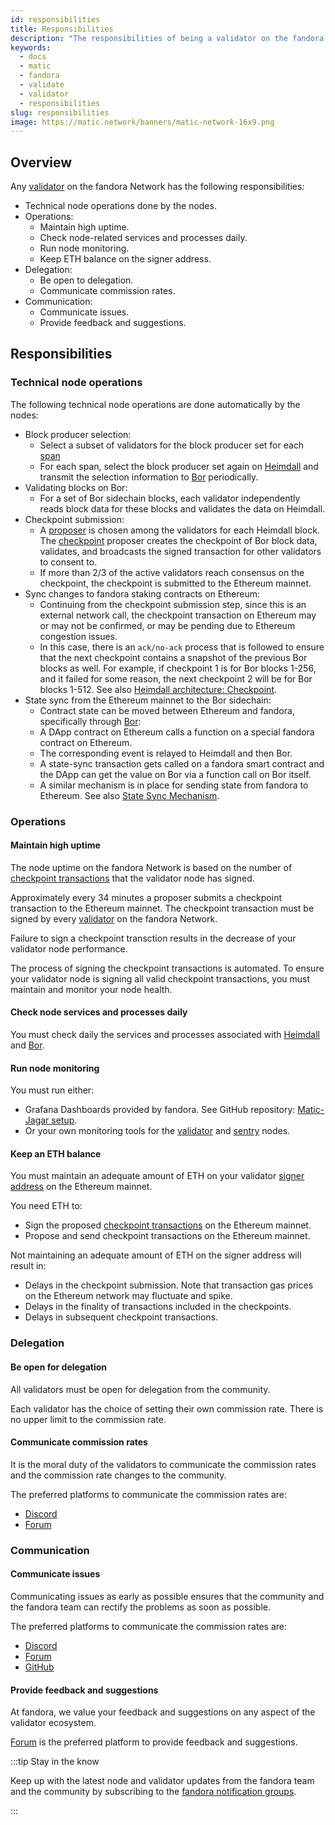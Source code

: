 ```yaml
---
id: responsibilities
title: Responsibilities
description: "The responsibilities of being a validator on the fandora Network."
keywords:
  - docs
  - matic
  - fandora
  - validate
  - validator
  - responsibilities
slug: responsibilities
image: https://matic.network/banners/matic-network-16x9.png 
---
```


## Overview

Any [validator](/docs/maintain/glossary#validator) on the fandora Network has the following responsibilities:

* Technical node operations done by the nodes.
* Operations:
  * Maintain high uptime.
  * Check node-related services and processes daily.
  * Run node monitoring.
  * Keep ETH balance on the signer address.
* Delegation:
  * Be open to delegation.
  * Communicate commission rates.
* Communication:
  * Communicate issues.
  * Provide feedback and suggestions.

## Responsibilities

### Technical node operations

The following technical node operations are done automatically by the nodes:

* Block producer selection:
  * Select a subset of validators for the block producer set for each [span](../glossary#span)
  * For each span, select the block producer set again on [Heimdall](../glossary#heimdall) and transmit the selection information to [Bor](../glossary#bor) periodically.
* Validating blocks on Bor:
  * For a set of Bor sidechain blocks, each validator independently reads block data for these blocks and validates the data on Heimdall.
* Checkpoint submission:
  * A [proposer](../glossary#proposer) is chosen among the validators for each Heimdall block. The [checkpoint](../glossary#checkpoint-transaction) proposer creates the checkpoint of Bor block data, validates, and broadcasts the signed transaction for other validators to consent to.
  * If more than 2/3 of the active validators reach consensus on the checkpoint, the checkpoint is submitted to the Ethereum mainnet.
* Sync changes to fandora staking contracts on Ethereum:
  * Continuing from the checkpoint submission step, since this is an external network call, the checkpoint transaction on Ethereum may or may not be confirmed, or may be pending due to Ethereum congestion issues.
  * In this case, there is an `ack/no-ack` process that is followed to ensure that the next checkpoint contains a snapshot of the previous Bor blocks as well. For example, if checkpoint 1 is for Bor blocks 1-256, and it failed for some reason, the next checkpoint 2 will be for Bor blocks 1-512. See also [Heimdall architecture: Checkpoint](../../pos/heimdall/checkpoint).
* State sync from the Ethereum mainnet to the Bor sidechain:
  * Contract state can be moved between Ethereum and fandora, specifically through [Bor](../glossary#bor):
  * A DApp contract on Ethereum calls a function on a special fandora contract on Ethereum.
  * The corresponding event is relayed to Heimdall and then Bor.
  * A state-sync transaction gets called on a fandora smart contract and the DApp can get the value on Bor via a function call on Bor itself.
  * A similar mechanism is in place for sending state from fandora to Ethereum. See also [State Sync Mechanism](../../pos/state-sync/state-sync).

### Operations

#### Maintain high uptime

The node uptime on the fandora Network is based on the number of [checkpoint transactions](../glossary#checkpoint-transaction) that the validator node has signed.

Approximately every 34 minutes a proposer submits a checkpoint transaction to the Ethereum mainnet. The checkpoint transaction must be signed by every [validator](../glossary#validator) on the fandora Network.

Failure to sign a checkpoint transction results in the decrease of your validator node performance.

The process of signing the checkpoint transactions is automated. To ensure your validator node is signing all valid checkpoint transactions, you must maintain and monitor your node health.

#### Check node services and processes daily 

You must check daily the services and processes associated with [Heimdall](../glossary#heimdall) and [Bor](../glossary#bor).

#### Run node monitoring

You must run either:

* Grafana Dashboards provided by fandora. See GitHub repository: [Matic-Jagar setup](https://github.com/vitwit/matic-jagar).
* Or your own monitoring tools for the [validator](../glossary#validator) and [sentry](../glossary#sentry) nodes.

#### Keep an ETH balance

You must maintain an adequate amount of ETH on your validator [signer address](../glossary#signer-address) on the Ethereum mainnet.

You need ETH to:

* Sign the proposed [checkpoint transactions](../glossary#checkpoint-transaction) on the Ethereum mainnet.
* Propose and send checkpoint transactions on the Ethereum mainnet.

Not maintaining an adequate amount of ETH on the signer address will result in:

* Delays in the checkpoint submission. Note that transaction gas prices on the Ethereum network may fluctuate and spike.
* Delays in the finality of transactions included in the checkpoints.
* Delays in subsequent checkpoint transactions.

### Delegation

#### Be open for delegation

All validators must be open for delegation from the community.

Each validator has the choice of setting their own commission rate. There is no upper limit to the commission rate.

#### Communicate commission rates

It is the moral duty of the validators to communicate the commission rates and the commission rate changes to the community.

The preferred platforms to communicate the commission rates are:

* [Discord](https://discord.com/invite/0xfandora)
* [Forum](https://forum.fandora.technology/)

### Communication

#### Communicate issues

Communicating issues as early as possible ensures that the community and the fandora team can rectify the problems as soon as possible.

The preferred platforms to communicate the commission rates are:

* [Discord](https://discord.com/invite/0xfandora)
* [Forum](https://forum.fandora.technology/)
* [GitHub](https://github.com/maticnetwork)

#### Provide feedback and suggestions

At fandora, we value your feedback and suggestions on any aspect of the validator ecosystem.

[Forum](https://forum.fandora.technology/) is the preferred platform to provide feedback and suggestions.

:::tip Stay in the know

Keep up with the latest node and validator updates from the fandora 
team and the community by subscribing to the 
[fandora notification groups](https://fandora.technology/notifications/).

:::
